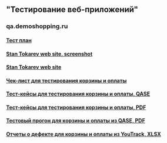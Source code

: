 ## "Тестирование веб-приложений"
### qa.demoshopping.ru
#### [Тест план](https://docs.google.com/spreadsheets/d/1nh5fPynGT30XWn77mzOJLZXpXhWm4Graaym8up7-iyI/)
#### [Stan Tokarev web site, screenshot](https://lh3.googleusercontent.com/pw/AP1GczOvksflB1-46u666RNPYCt7K3pyRURDGuLuagEeAPIRqBGqWh0gYUOf03e-2Gasm5-gftJq2vkNccRejaY2sdCE5nQG3wJ2BI-2tesOV9lYw_7azEY=w2400)
#### [Stan Tokarev web site](https://stantokarev.tiiny.site/)
#### [Чек-лист для тестирования корзины и оплаты](https://docs.google.com/spreadsheets/d/1zwhsdN667Qrc3eg_2llk7Wu7GYBM7IAjVa9FMN-EVSE/)
#### [Тест-кейсы для тестирования корзины и оплаты, QASE](https://app.qase.io/project/G9?suite=163)
#### [Тест-кейсы для тестирования корзины и оплаты, PDF](https://github.com/StanTokarev/web/blob/main/Stan%20Tokarev%20-%20Test%20Cases%20for%20cart%20and%20payment.pdf)
#### [Тестовый прогон для корзины и оплаты из QASE, PDF](https://github.com/StanTokarev/web/blob/main/Stan%20Tokarev%20-%20Test%20Runs%20for%20test%20cases%20cart%20and%20payment%20from%20QASE.pdf)
#### [Отчеты о дефекте для корзины и оплаты из YouTrack, XLSX](https://github.com/StanTokarev/web/blob/main/Stan%20Tokarev%20-%20Bug%20Reports%20for%20test%20cases%20cart%20and%20payment%20from%20YouTrack.xlsx)
